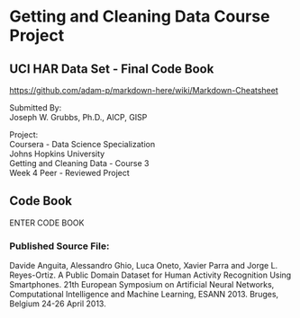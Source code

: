 # Getting and Cleaning Data Course Project

## UCI HAR Data Set - Final Code Book

https://github.com/adam-p/markdown-here/wiki/Markdown-Cheatsheet

Submitted By:  
Joseph W. Grubbs, Ph.D., AICP, GISP

Project:  
Coursera - Data Science Specialization  
Johns Hopkins University  
Getting and Cleaning Data - Course 3  
Week 4 Peer - Reviewed Project  

## Code Book

ENTER CODE BOOK

### Published Source File:  
Davide Anguita, Alessandro Ghio, Luca Oneto, Xavier Parra and Jorge L. Reyes-Ortiz. A Public Domain Dataset for Human Activity Recognition Using Smartphones. 21th European Symposium on Artificial Neural Networks, Computational Intelligence and Machine Learning, ESANN 2013. Bruges, Belgium 24-26 April 2013.
